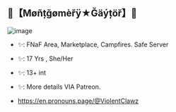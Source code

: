 ## 💚【Møñțğømèřÿ★Ğäýțöř】💜

![image](https://github.com/user-attachments/assets/4cad89bc-8995-4c93-918f-879473e00333)

- ✨: FNaF Area, Marketplace, Campfires. Safe Server
- ✨: 17 Yrs , She/Her
- ✨: 13+ int
- ✨: More details VIA Patreon.

- https://en.pronouns.page/@ViolentClawz
